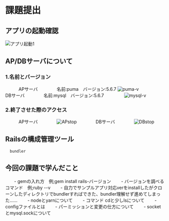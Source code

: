 # 課題提出
## アプリの起動確認
![アプリ起動1]("C:\Users\fmy\Desktop\第3回課題提出\アプリ起動1.png")

## AP/DBサーバについて
### 1.名前とバージョン
　　　APサーバ
　　　　名前:puma　バージョン:5.6.7
        ![puma-v]("C:\Users\fmy\Desktop\第3回課題提出\puma-v.png")　　
　　　DBサーバ
　　　　名前:mysql　バージョン:5.6.7
　　　　 ![mysql-v]("C:\Users\fmy\Desktop\第3回課題提出\mysql-v.png")　
### 2.終了させた際のアクセス
　　　APサーバ
　　　　![APstop]("C:\Users\fmy\Desktop\第3回課題提出\APstop.png")　
　　　DBサーバ
　　　　![DBstop]("C:\Users\fmy\Desktop\第3回課題提出\DBstop.png")

## Railsの構成管理ツール
      bundler

## 今回の課題で学んだこと
　　- gemの入れ方　例;gem install rails-バージョン
　　- バージョンを調べるコマンド　例;ruby --v
　　- 自力でサンプルアプリ対応verをinstallしたがクローンしたディレクトリでbundlerすればできた、bundler理解せず進めてしまった……
　　- nodeとyarnについて
　　- コマンド cdと少しlsについて
　　- configファイルとは
　　- パーミッションと変更の仕方について
　　- socketとmysql.sockについて